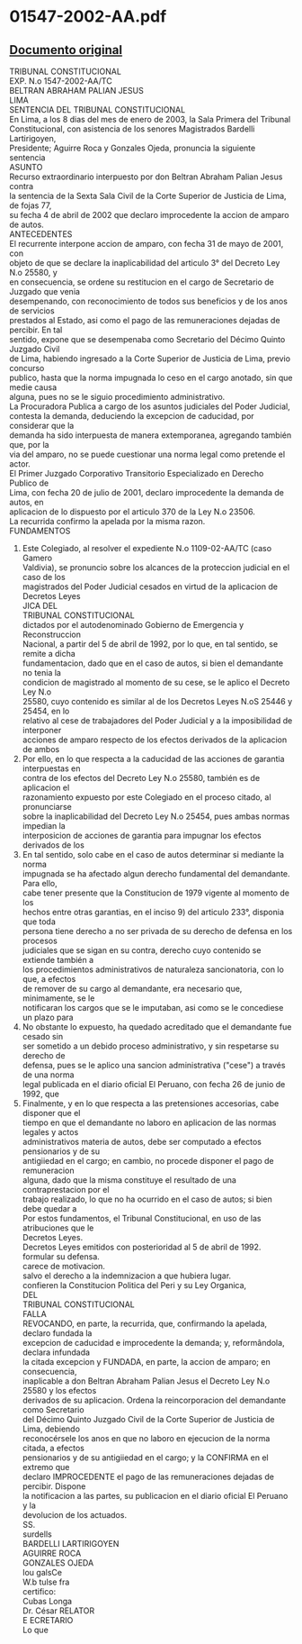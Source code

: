 
01547-2002-AA.pdf
=================
  
[Documento original](https://tc.gob.pe/jurisprudencia/2003/01547-2002-AA.pdf)  
---  
TRIBUNAL CONSTITUCIONAL  
EXP. N.o 1547-2002-AA/TC  
BELTRAN ABRAHAM PALIAN JESUS  
LIMA  
SENTENCIA DEL TRIBUNAL CONSTITUCIONAL  
En Lima, a los 8 dias del mes de enero de 2003, la Sala Primera del Tribunal  
Constitucional, con asistencia de los senores Magistrados Bardelli Lartirigoyen,  
Presidente; Aguirre Roca y Gonzales Ojeda, pronuncia la siguiente sentencia  
ASUNTO  
Recurso extraordinario interpuesto por don Beltran Abraham Palian Jesus contra  
la sentencia de la Sexta Sala Civil de la Corte Superior de Justicia de Lima, de fojas 77,  
su fecha 4 de abril de 2002 que declaro improcedente la accion de amparo de autos.  
ANTECEDENTES  
El recurrente interpone accion de amparo, con fecha 31 de mayo de 2001, con  
objeto de que se declare la inaplicabilidad del articulo 3° del Decreto Ley N.o 25580, y  
en consecuencia, se ordene su restitucion en el cargo de Secretario de Juzgado que venia  
desempenando, con reconocimiento de todos sus beneficios y de los anos de servicios  
prestados al Estado, asi como el pago de las remuneraciones dejadas de percibir. En tal  
sentido, expone que se desempenaba como Secretario del Décimo Quinto Juzgado Civil  
de Lima, habiendo ingresado a la Corte Superior de Justicia de Lima, previo concurso  
publico, hasta que la norma impugnada lo ceso en el cargo anotado, sin que medie causa  
alguna, pues no se le siguio procedimiento administrativo.  
La Procuradora Publica a cargo de los asuntos judiciales del Poder Judicial,  
contesta la demanda, deduciendo la excepcion de caducidad, por considerar que la  
demanda ha sido interpuesta de manera extemporanea, agregando también que, por la  
via del amparo, no se puede cuestionar una norma legal como pretende el actor.  
El Primer Juzgado Corporativo Transitorio Especializado en Derecho Publico de  
Lima, con fecha 20 de julio de 2001, declaro improcedente la demanda de autos, en  
aplicacion de lo dispuesto por el articulo 370 de la Ley N.o 23506.  
La recurrida confirmo la apelada por la misma razon.  
FUNDAMENTOS  
1. Este Colegiado, al resolver el expediente N.o 1109-02-AA/TC (caso Gamero  
Valdivia), se pronuncio sobre los alcances de la proteccion judicial en el caso de los  
magistrados del Poder Judicial cesados en virtud de la aplicacion de Decretos Leyes  
JICA DEL  
TRIBUNAL CONSTITUCIONAL  
dictados por el autodenominado Gobierno de Emergencia y Reconstruccion  
Nacional, a partir del 5 de abril de 1992, por lo que, en tal sentido, se remite a dicha  
fundamentacion, dado que en el caso de autos, si bien el demandante no tenia la  
condicion de magistrado al momento de su cese, se le aplico el Decreto Ley N.o  
25580, cuyo contenido es similar al de los Decretos Leyes N.oS 25446 y 25454, en lo  
relativo al cese de trabajadores del Poder Judicial y a la imposibilidad de interponer  
acciones de amparo respecto de los efectos derivados de la aplicacion de ambos  
2. Por ello, en lo que respecta a la caducidad de las acciones de garantia interpuestas en  
contra de los efectos del Decreto Ley N.o 25580, también es de aplicacion el  
razonamiento expuesto por este Colegiado en el proceso citado, al pronunciarse  
sobre la inaplicabilidad del Decreto Ley N.o 25454, pues ambas normas impedian la  
interposicion de acciones de garantia para impugnar los efectos derivados de los  
3. En tal sentido, solo cabe en el caso de autos determinar si mediante la norma  
impugnada se ha afectado algun derecho fundamental del demandante. Para ello,  
cabe tener presente que la Constitucion de 1979 vigente al momento de los  
hechos entre otras garantias, en el inciso 9) del articulo 233°, disponia que toda  
persona tiene derecho a no ser privada de su derecho de defensa en los procesos  
judiciales que se sigan en su contra, derecho cuyo contenido se extiende también a  
los procedimientos administrativos de naturaleza sancionatoria, con lo que, a efectos  
de remover de su cargo al demandante, era necesario que, minimamente, se le  
notificaran los cargos que se le imputaban, asi como se le concediese un plazo para  
4. No obstante lo expuesto, ha quedado acreditado que el demandante fue cesado sin  
ser sometido a un debido proceso administrativo, y sin respetarse su derecho de  
defensa, pues se le aplico una sancion administrativa ("cese") a través de una norma  
legal publicada en el diario oficial El Peruano, con fecha 26 de junio de 1992, que  
5. Finalmente, y en lo que respecta a las pretensiones accesorias, cabe disponer que el  
tiempo en que el demandante no laboro en aplicacion de las normas legales y actos  
administrativos materia de autos, debe ser computado a efectos pensionarios y de su  
antigiiedad en el cargo; en cambio, no procede disponer el pago de remuneracion  
alguna, dado que la misma constituye el resultado de una contraprestacion por el  
trabajo realizado, lo que no ha ocurrido en el caso de autos; si bien debe quedar a  
Por estos fundamentos, el Tribunal Constitucional, en uso de las atribuciones que le  
Decretos Leyes.  
Decretos Leyes emitidos con posterioridad al 5 de abril de 1992.  
formular su defensa.  
carece de motivacion.  
salvo el derecho a la indemnizacion a que hubiera lugar.  
confieren la Constitucion Politica del Peri y su Ley Organica,  
DEL  
TRIBUNAL CONSTITUCIONAL  
FALLA  
REVOCANDO, en parte, la recurrida, que, confirmando la apelada, declaro fundada la  
excepcion de caducidad e improcedente la demanda; y, reformândola, declara infundada  
la citada excepcion y FUNDADA, en parte, la accion de amparo; en consecuencia,  
inaplicable a don Beltran Abraham Palian Jesus el Decreto Ley N.o 25580 y los efectos  
derivados de su aplicacion. Ordena la reincorporacion del demandante como Secretario  
del Décimo Quinto Juzgado Civil de la Corte Superior de Justicia de Lima, debiendo  
reconocérsele los anos en que no laboro en ejecucion de la norma citada, a efectos  
pensionarios y de su antigiiedad en el cargo; y la CONFIRMA en el extremo que  
declaro IMPROCEDENTE el pago de las remuneraciones dejadas de percibir. Dispone  
la notificacion a las partes, su publicacion en el diario oficial El Peruano y la  
devolucion de los actuados.  
SS.  
surdells  
BARDELLI LARTIRIGOYEN  
AGUIRRE ROCA  
GONZALES OJEDA  
lou galsCe  
W.b tulse fra  
certifico:  
Cubas Longa  
Dr. César RELATOR  
E ECRETARIO  
Lo que